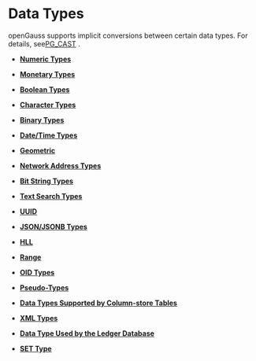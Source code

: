# Data Types<a name="EN-US_TOPIC_0289900421"></a>

openGauss supports implicit conversions between certain data types. For details, see[PG\_CAST](pg_cast.md)  .

-   **[Numeric Types](numeric-types.md)**  

-   **[Monetary Types](monetary-types.md)**  

-   **[Boolean Types](boolean-types.md)**  

-   **[Character Types](character-types.md)**  

-   **[Binary Types](binary-types.md)**  

-   **[Date/Time Types](date-time-types.md)**  

-   **[Geometric](geometric.md)**  

-   **[Network Address Types](network-address-types.md)**  

-   **[Bit String Types](bit-string-types.md)**  

-   **[Text Search Types](text-search-types.md)**  

-   **[UUID](uuid.md)**  

-   **[JSON/JSONB Types](json-jsonb-types.md)**  

-   **[HLL](hll.md)**  

-   **[Range](range.md)**  

-   **[OID Types](oid-types.md)**  

-   **[Pseudo-Types](pseudo-types.md)**  

-   **[Data Types Supported by Column-store Tables](data-types-supported-by-column-store-tables.md)**  

-   **[XML Types](xml-types.md)**  

-   **[Data Type Used by the Ledger Database](data-type-used-by-the-ledger-database.md)**  

-   **[SET Type](set-type.md)** 
